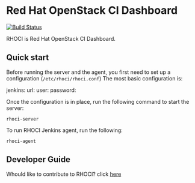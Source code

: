 # Red Hat OpenStack CI Dashboard

[![Build Status](https://travis-ci.org/bregman-arie/rhoci.svg?branch=master)](https://travis-ci.org/bregman-arie/rhoci)

RHOCI is Red Hat OpenStack CI Dashboard.

## Quick start

Before running the server and the agent, you first need to set up a configuration (`/etc/rhoci/rhoci.conf`)
The most basic configuration is:

jenkins:
  url: <Jenkins URL>
  user: <Jenkins username>
  password: <Jenkins API token>

Once the configuration is in place, run the following command to start the server:

    rhoci-server

To run RHOCI Jenkins agent, run the following:

    rhoci-agent

## Developer Guide

Whould like to contribute to RHOCI? click [here](docs/developer.md)
